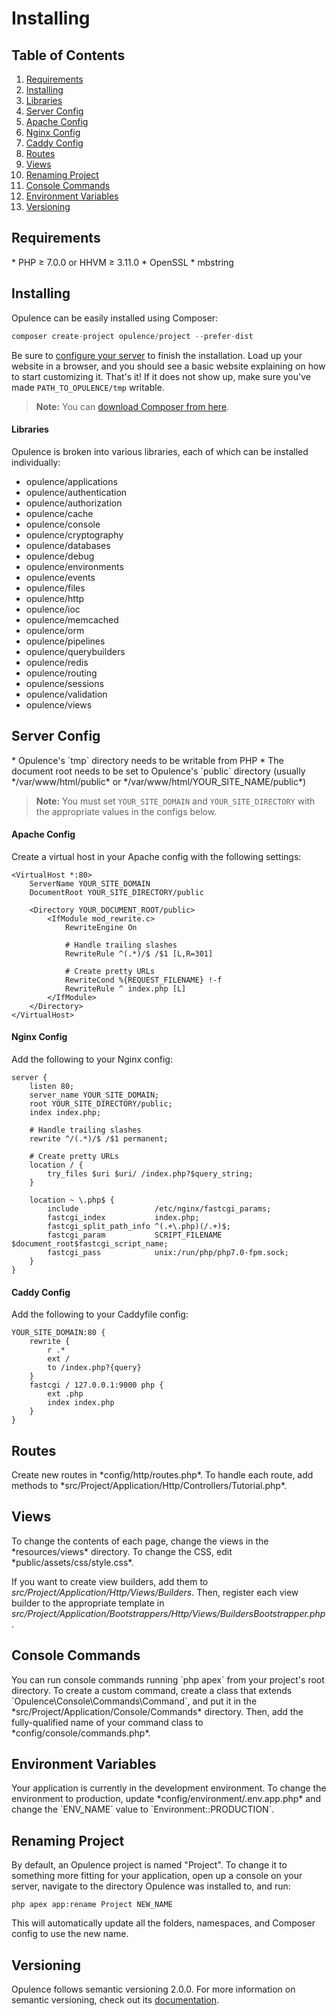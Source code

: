 # Installing

## Table of Contents
1. [Requirements](#requirements)
2. [Installing](#installing)
  1. [Libraries](#libraries)
3. [Server Config](#server-config)
  1. [Apache Config](#apache-config)
  2. [Nginx Config](#nginx-config)
  3. [Caddy Config](#caddy-config)
4. [Routes](#routes)
5. [Views](#views)
6. [Renaming Project](#renaming-project)
7. [Console Commands](#console-commands)
8. [Environment Variables](#environment-variables)
9. [Versioning](#versioning)

<h2 id="requirements">Requirements</h2>
* PHP &ge; 7.0.0 or HHVM &ge; 3.11.0
* OpenSSL
* mbstring

<h2 id="installing">Installing</h2>
Opulence can be easily installed using Composer:

```php
composer create-project opulence/project --prefer-dist
```

Be sure to [configure your server](#server-config) to finish the installation.  Load up your website in a browser, and you should see a basic website explaining on how to start customizing it.  That's it!  If it does not show up, make sure you've made `PATH_TO_OPULENCE/tmp` writable.

> **Note:** You can <a href="https://getcomposer.org/download/" target="_blank">download Composer from here</a>.

<h4 id="libraries">Libraries</h4>
Opulence is broken into various libraries, each of which can be installed individually:

* opulence/applications
* opulence/authentication
* opulence/authorization
* opulence/cache
* opulence/console
* opulence/cryptography
* opulence/databases
* opulence/debug
* opulence/environments
* opulence/events
* opulence/files
* opulence/http
* opulence/ioc
* opulence/memcached
* opulence/orm
* opulence/pipelines
* opulence/querybuilders
* opulence/redis
* opulence/routing
* opulence/sessions
* opulence/validation
* opulence/views

<h2 id="server-config">Server Config</h2>
* Opulence's `tmp` directory needs to be writable from PHP
* The document root needs to be set to Opulence's `public` directory (usually */var/www/html/public* or */var/www/html/YOUR_SITE_NAME/public*)

> **Note:** You must set `YOUR_SITE_DOMAIN` and `YOUR_SITE_DIRECTORY` with the appropriate values in the configs below.

<h4 id="apache-config">Apache Config</h4>
Create a virtual host in your Apache config with the following settings:

```
<VirtualHost *:80>
    ServerName YOUR_SITE_DOMAIN
    DocumentRoot YOUR_SITE_DIRECTORY/public

    <Directory YOUR_DOCUMENT_ROOT/public>
        <IfModule mod_rewrite.c>
            RewriteEngine On

            # Handle trailing slashes
            RewriteRule ^(.*)/$ /$1 [L,R=301]

            # Create pretty URLs
            RewriteCond %{REQUEST_FILENAME} !-f
            RewriteRule ^ index.php [L]
        </IfModule>
    </Directory>
</VirtualHost>
```

<h4 id="nginx-config">Nginx Config</h4>
Add the following to your Nginx config:

```
server {
    listen 80;
    server_name YOUR_SITE_DOMAIN;
    root YOUR_SITE_DIRECTORY/public;
    index index.php;
    
    # Handle trailing slashes
    rewrite ^/(.*)/$ /$1 permanent;
    
    # Create pretty URLs
    location / {
        try_files $uri $uri/ /index.php?$query_string;
    }
    
    location ~ \.php$ {
        include                 /etc/nginx/fastcgi_params;
        fastcgi_index           index.php;
        fastcgi_split_path_info ^(.+\.php)(/.+)$;
        fastcgi_param           SCRIPT_FILENAME $document_root$fastcgi_script_name;
        fastcgi_pass            unix:/run/php/php7.0-fpm.sock;
    }
}
```

<h4 id="caddy-config">Caddy Config</h4>
Add the following to your Caddyfile config:

```
YOUR_SITE_DOMAIN:80 {
    rewrite {
        r .*
        ext /
        to /index.php?{query}
    }
    fastcgi / 127.0.0.1:9000 php {
        ext .php
        index index.php
    }
}
```

<h2 id="routes">Routes</h2>
Create new routes in *config/http/routes.php*. To handle each route, add methods to *src/Project/Application/Http/Controllers/Tutorial.php*.

<h2 id="views">Views</h2>
To change the contents of each page, change the views in the *resources/views* directory. To change the CSS, edit *public/assets/css/style.css*.

If you want to create view builders, add them to *src/Project/Application/Http/Views/Builders*. Then, register each view builder to the appropriate template in *src/Project/Application/Bootstrappers/Http/Views/BuildersBootstrapper.php*.

<h2 id="console-commands">Console Commands</h2>
You can run console commands running `php apex` from your project's root directory. To create a custom command, create a class that extends `Opulence\Console\Commands\Command`, and put it in the *src/Project/Application/Console/Commands* directory. Then, add the fully-qualified name of your command class to *config/console/commands.php*.

<h2 id="environment-variables">Environment Variables</h2>
Your application is currently in the development environment. To change the environment to production, update *config/environment/.env.app.php* and change the `ENV_NAME` value to `Environment::PRODUCTION`.

<h2 id="renaming-project">Renaming Project</h2>
By default, an Opulence project is named "Project".  To change it to something more fitting for your application, open up a console on your server, navigate to the directory Opulence was installed to, and run:

```
php apex app:rename Project NEW_NAME
```

This will automatically update all the folders, namespaces, and Composer config to use the new name.

<h2 id="versioning">Versioning</h2>
Opulence follows semantic versioning 2.0.0.  For more information on semantic versioning, check out its <a href="http://semver.org/" title="Semantic versioning documentation" target="_blank">documentation</a>.
